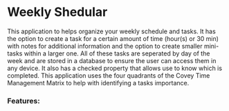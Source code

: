 # Weekly Shedular

This application to helps organize your weekly schedule and tasks. It has the option to create a task for a certain amount of time (hour(s) or 30 min) with notes for additional information and the option to create smaller mini-tasks within a larger one. All of these tasks are seperated by day of the week and are stored in a database to ensure the user can access them in any device. It also has a checked property that allows use to know which is completed. This application uses the four quadrants of the Covey Time Management Matrix to help with identifying a tasks importance. 

### Features:

